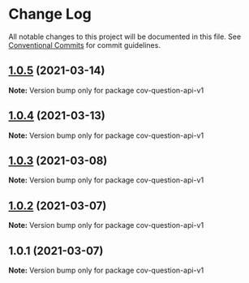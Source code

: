 # Change Log

All notable changes to this project will be documented in this file.
See [Conventional Commits](https://conventionalcommits.org) for commit guidelines.

## [1.0.5](https://github.com/CovOpen/CovQuestions/compare/cov-question-api-v1@1.0.4...cov-question-api-v1@1.0.5) (2021-03-14)

**Note:** Version bump only for package cov-question-api-v1





## [1.0.4](https://github.com/CovOpen/CovQuestions/compare/cov-question-api-v1@1.0.3...cov-question-api-v1@1.0.4) (2021-03-13)

**Note:** Version bump only for package cov-question-api-v1





## [1.0.3](https://github.com/CovOpen/CovQuestions/compare/cov-question-api-v1@1.0.2...cov-question-api-v1@1.0.3) (2021-03-08)

**Note:** Version bump only for package cov-question-api-v1





## [1.0.2](https://github.com/CovOpen/CovQuestions/compare/cov-question-api-v1@1.0.1...cov-question-api-v1@1.0.2) (2021-03-07)

**Note:** Version bump only for package cov-question-api-v1





## 1.0.1 (2021-03-07)

**Note:** Version bump only for package cov-question-api-v1
